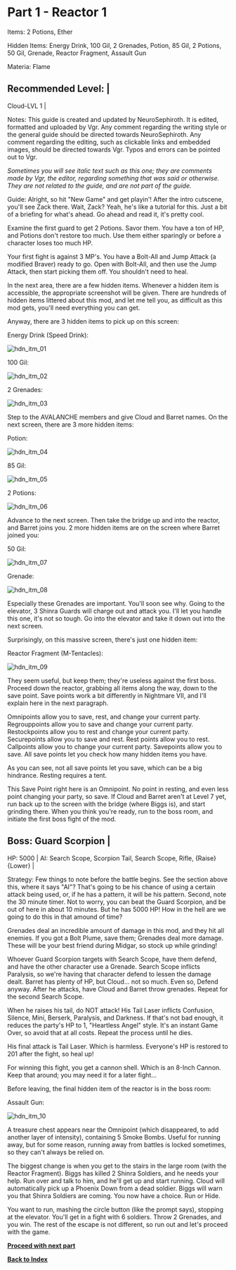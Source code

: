 # Part 1 - Reactor 1

Items: 2 Potions, Ether

Hidden Items: Energy Drink, 100 Gil, 2 Grenades, Potion, 85 Gil, 2 Potions, 
50 Gil, Grenade, Reactor Fragment, Assault Gun

Materia: Flame

Recommended Level: |
--------------------
Cloud-LVL 1 |

Notes: This guide is created and updated by NeuroSephiroth. It is edited,
formatted and uploaded by Vgr. Any comment regarding the writing style or
the general guide should be directed towards NeuroSephiroth. Any comment
regarding the editing, such as clickable links and embedded images, should
be directed towards Vgr. Typos and errors can be pointed out to Vgr.

*Sometimes you will see italic text such as this one; they are comments
made by Vgr, the editor, regarding something that was said or otherwise.
They are not related to the guide, and are not part of the guide.*

Guide: Alright, so hit "New Game" and get playin'! After the intro cutscene,
you'll see Zack there. Wait, Zack? Yeah, he's like a tutorial for this. Just
a bit of a briefing for what's ahead. Go ahead and read it, it's pretty cool.

Examine the first guard to get 2 Potions. Savor them. You have a ton of HP,
and Potions don't restore too much. Use them either sparingly or before a
character loses too much HP.

Your first fight is against 3 MP's. You have a Bolt-All and Jump Attack (a
modified Braver) ready to go. Open with Bolt-All, and then use the Jump
Attack, then start picking them off. You shouldn't need to heal.

In the next area, there are a few hidden items. Whenever a hidden item is
accessible, the appropriate screenshot will be given.
There are hundreds of hidden items littered about this mod, and let me tell
you, as difficult as this mod gets, you'll need everything you can get.

Anyway, there are 3 hidden items to pick up on this screen:

Energy Drink (Speed Drink):

![hdn_itm_01](https://cloud.githubusercontent.com/assets/4260395/5236337/31af6426-7804-11e4-9c4b-666207197568.jpg)

100 Gil:

![hdn_itm_02](https://cloud.githubusercontent.com/assets/4260395/5236338/31b19160-7804-11e4-8e30-99072653cb4b.jpg)

2 Grenades:

![hdn_itm_03](https://cloud.githubusercontent.com/assets/4260395/5236339/31b607ea-7804-11e4-9fe9-623a589a2d61.jpg)

Step to the AVALANCHE members and give Cloud and Barret names. On the next
screen, there are 3 more hidden items:

Potion:

![hdn_itm_04](https://cloud.githubusercontent.com/assets/4260395/5236340/31b8b0b2-7804-11e4-8861-1db27bc62650.jpg)

85 Gil:

![hdn_itm_05](https://cloud.githubusercontent.com/assets/4260395/5236341/31bbc55e-7804-11e4-805e-ecbc9c610bfb.jpg)

2 Potions:

![hdn_itm_06](https://cloud.githubusercontent.com/assets/4260395/5236342/31bfb8ee-7804-11e4-935f-2d91dda72ae7.jpg)

Advance to the next screen. Then take the bridge up and into the reactor, and
Barret joins you. 2 more hidden items are on the screen where Barret joined
you:

50 Gil:

![hdn_itm_07](https://cloud.githubusercontent.com/assets/4260395/5236343/31c48072-7804-11e4-8295-cc69cd153056.jpg)

Grenade:

![hdn_itm_08](https://cloud.githubusercontent.com/assets/4260395/5236344/31c618e2-7804-11e4-8b6d-af46d336b6b5.jpg)

Especially these Grenades are important. You'll soon see why. Going to the
elevator, 3 Shinra Guards will charge out and attack you. I'll let you handle
this one, it's not so tough. Go into the elevator and take it down out into
the next screen.

Surprisingly, on this massive screen, there's just one hidden item:

Reactor Fragment (M-Tentacles):

![hdn_itm_09](https://cloud.githubusercontent.com/assets/4260395/5236345/31c9c0dc-7804-11e4-9ba9-e8712478d5b0.jpg)

They seem useful, but keep them; they're useless against the first boss.
Proceed down the reactor, grabbing all items along the way, down to the save
point. Save points work a bit differently in Nightmare VII, and I'll explain
here in the next paragraph.

Omnipoints allow you to save, rest, and change your current party.
Regrouppoints allow you to save and change your current party.
Restockpoints allow you to rest and change your current party.
Securepoints allow you to save and rest.
Rest points allow you to rest.
Callpoints allow you to change your current party.
Savepoints allow you to save.
All save points let you check how many hidden items you have.

As you can see, not all save points let you save, which can be a big
hindrance. Resting requires a tent.

This Save Point right here is an Omnipoint. No point in resting, and even less
point changing your party, so save. If Cloud and Barret aren't at Level 7 yet,
run back up to the screen with the bridge (where Biggs is), and start grinding
there. When you think you're ready, run to the boss room, and initiate the
first boss fight of the mod.

Boss: Guard Scorpion                                                  |
-----------------------------------------------------------------------
HP: 5000                                                              |
AI: Search Scope, Scorpion Tail, Search Scope, Rifle, {Raise} {Lower} |

Strategy: Few things to note before the battle begins. See the section above
this, where it says "AI"? That's going to be his chance of using a certain
attack being used, or, if he has a pattern, it will be his pattern. Second,
note the 30 minute timer. Not to worry, you can beat the Guard Scorpion, and
be out of here in about 10 minutes. But he has 5000 HP! How in the hell are we
going to do this in that amound of time?

Grenades deal an incredible amount of damage in this mod, and they hit all
enemies. If you got a Bolt Plume, save them; Grenades deal more damage. These
will be your best friend during Midgar, so stock up while grinding!

Whoever Guard Scorpion targets with Search Scope, have them defend, and have
the other character use a Grenade. Search Scope inflicts Paralysis, so we're
having that character defend to lessen the damage dealt. Barret has plenty
of HP, but Cloud... not so much. Even so, Defend anyway. After he attacks,
have Cloud and Barret throw grenades. Repeat for the second Search Scope.

When he raises his tail, do NOT attack! His Tail Laser inflicts Confusion,
Silence, Mini, Berserk, Paralysis, and Darkness. If that's not bad enough, it
reduces the party's HP to 1, "Heartless Angel" style. It's an instant Game
Over, so avoid that at all costs. Repeat the process until he dies.

His final attack is Tail Laser. Which is harmless. Everyone's HP is restored
to 201 after the fight, so heal up!

For winning this fight, you get a cannon shell. Which is an 8-Inch Cannon.
Keep that around; you may need it for a later fight...

Before leaving, the final hidden item of the reactor is in the boss room:

Assault Gun:

![hdn_itm_10](https://cloud.githubusercontent.com/assets/4260395/5236346/31ced7d4-7804-11e4-9882-320d576a40ef.jpg)

A treasure chest appears near the Omnipoint (which disappeared, to add another
layer of intensity), containing 5 Smoke Bombs. Useful for running away, but
for some reason, running away from battles is locked sometimes, so they can't
always be relied on.

The biggest change is when you get to the stairs in the large room (with the
Reactor Fragment). Biggs has killed 2 Shinra Soldiers, and he needs your help.
Run over and talk to him, and he'll get up and start running. Cloud will
automatically pick up a Phoenix Down from a dead soldier. Biggs will warn you
that Shinra Soldiers are coming. You now have a choice. Run or Hide.

You want to run, mashing the circle button (like the prompt says), stopping at
the elevator. You'll get in a fight with 6 soldiers. Throw 2 Grenades, and you
win. The rest of the escape is not different, so run out and let's proceed
with the game.

[**Proceed with next part**][1]

[**Back to Index**][2]

[1]: https://github.com/Vgr255/Nightmare/blob/master/Walkthrough/Part%202%20-%20Sectors%208%20and%207.md#part-2---sector-8-and-sector-7
[2]: https://github.com/Vgr255/Nightmare#walkthrough
